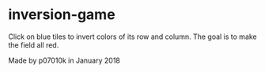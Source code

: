 # inversion-game
Click on blue tiles to invert colors of its row and column. The goal is to make the field all red.

Made by p07010k in January 2018
